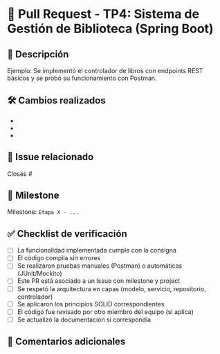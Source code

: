 # 🚀 Pull Request - TP4: Sistema de Gestión de Biblioteca (Spring Boot)

## 📌 Descripción
<!-- Explicá brevemente qué se desarrolló en este Pull Request -->
Ejemplo: Se implementó el controlador de libros con endpoints REST básicos y se probó su funcionamiento con Postman.

## 🛠️ Cambios realizados
<!-- Listá los cambios concretos que se hicieron en el código -->
- 
-
-

## 🔗 Issue relacionado
<!-- Usá la palabra clave para cerrar el issue automáticamente al mergear -->
Closes #

## 📂 Milestone
<!-- Indicá a qué etapa del trabajo pertenece este PR -->
Milestone: `Etapa X - ...`

## ✅ Checklist de verificación

- [ ] La funcionalidad implementada cumple con la consigna
- [ ] El código compila sin errores
- [ ] Se realizaron pruebas manuales (Postman) o automáticas (JUnit/Mockito)
- [ ] Este PR está asociado a un Issue con milestone y project
- [ ] Se respetó la arquitectura en capas (modelo, servicio, repositorio, controlador)
- [ ] Se aplicaron los principios SOLID correspondientes
- [ ] El código fue revisado por otro miembro del equipo (si aplica)
- [ ] Se actualizó la documentación si correspondía

## 💬 Comentarios adicionales
<!-- Agregá cualquier otro dato relevante, duda o comentario -->
